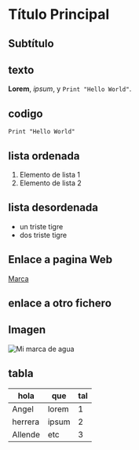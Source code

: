 # Título Principal

## Subtítulo


## texto
**Lorem**, *ipsum*, y `Print "Hello World"`. 

## codigo
`Print "Hello World"`


## lista ordenada
1. Elemento de lista 1
2.  Elemento de lista 2


## lista desordenada
- un triste tigre
- dos triste tigre


## Enlace a pagina Web
[Marca](https://www.marca.com)

## enlace a otro fichero


## Imagen 
![Mi marca de agua](https://github.com/HerreraAngel/AngelPruebasAsir2/blob/main/Carpeta%20de%20imagenes/cypj7m8k07bz%20(3).jpg)


## tabla

| hola | que | tal |
|----------|----------|----------|
| Angel    | lorem  | 1   |
| herrera    | ipsum   | 2   |
| Allende    | etc   | 3   |
